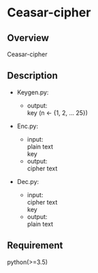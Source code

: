 Ceasar-cipher
====

## Overview
Ceasar-cipher

## Description
- Keygen.py:
    - output:  
    key (n  <- {1, 2, ... 25})

- Enc.py:
    - input:  
    plain text  
           key  
    - output:  
    cipher text  

- Dec.py:
    - input:  
    cipher text  
           key  
    - output:  
    plain text

## Requirement
python(>=3.5)


